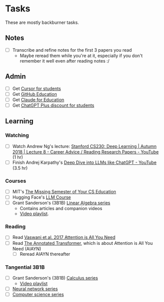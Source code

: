 # Tasks

These are mostly backburner tasks.

## Notes
- [ ] Transcribe and refine notes for the first 3 papers you read
    - Maybe reread them while you're at it, especially if you don't remember it well even after reading notes :/

## Admin
- [ ] Get [Cursor for students](https://www.trycursor.com/en/students)
- [ ] Get [GitHub Education](https://github.com/education)
- [ ] Get [Claude for Education](https://www.anthropic.com/education)
- [ ] Get [ChatGPT Plus discount for students](https://help.openai.com/en/articles/10968654-student-discounts-for-chatgpt-plus-us-canada)

## Learning
### Watching
- [ ] Watch Andrew Ng's lecture: [Stanford CS230: Deep Learning | Autumn 2018 | Lecture 8 - Career Advice / Reading Research Papers - YouTube](https://www.youtube.com/watch?v=733m6qBH-jI) (1 hr)
- [ ] Finish Andrej Karpathy's [Deep Dive into LLMs like ChatGPT - YouTube](https://www.youtube.com/watch?v=7xTGNNLPyMI) (3.5 hr)

### Courses
- [ ] MIT's [The Missing Semester of Your CS Education](https://missing.csail.mit.edu/)
- [ ] Hugging Face's [LLM Course](https://huggingface.co/learn/llm-course/chapter1/1)
- [ ] Grant Sanderson's (3B1B) [Linear Algebra series](https://www.3blue1brown.com/topics/linear-algebra)
    - Contains articles and companion videos
    - [Video playlist](https://www.youtube.com/playlist?list=PLZHQObOWTQDPD3MizzM2xVFitgF8hE_ab).

### Reading
- [ ] Read [Vaswani et al. 2017 Attention is All You Need](https://dl.acm.org/doi/10.5555/3295222.3295349)
- [ ] Read [The Annotated Transformer](https://nlp.seas.harvard.edu/annotated-transformer/), which is about Attention is All You Need (AIAYN)
    - [ ] Reread AIAYN thereafter

### Tangential 3B1B
- [ ] Grant Sanderson's (3B1B) [Calculus series](https://www.3blue1brown.com/topics/calculus)
    - [Video playlist](https://www.youtube.com/playlist?list=PLZHQObOWTQDMsr9K-rj53DwVRMYO3t5Yr)
- [ ] [Neural network series](https://www.3blue1brown.com/topics/neural-networks)
- [ ] [Computer science series](https://www.3blue1brown.com/topics/computer-science)